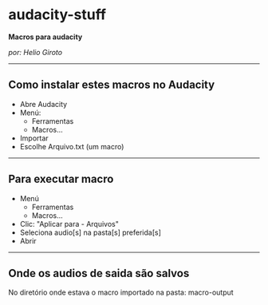 # audacity-stuff
**Macros para audacity**

*por: Helio Giroto*

---

## Como instalar estes macros no Audacity

- Abre Audacity
- Menú:
    - Ferramentas
    - Macros...
- Importar
- Escolhe Arquivo.txt (um macro)

---


## Para executar macro
- Menú
    - Ferramentas
    - Macros...
- Clic: "Aplicar para - Arquivos"
- Seleciona audio\[s] na pasta\[s] preferida\[s]
- Abrir


---


## Onde os audios de saida são salvos

No diretório onde estava o macro importado na pasta: macro-output